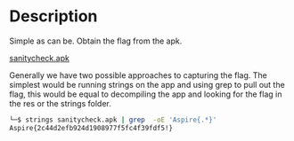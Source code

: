 # Description

Simple as can be. Obtain the flag from the apk.

[sanitycheck.apk ](sanitycheck.apk)

Generally we have two possible approaches to capturing the flag. The simplest would be running strings on the app and using grep to pull out the flag, this would be equal to decompiling the app and looking for the flag in the res or the strings folder.

``` bash
└─$ strings sanitycheck.apk | grep  -oE 'Aspire{.*}' 
Aspire{2c44d2efb924d1908977f5fc4f39fdf5!}
```
